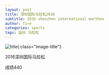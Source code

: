 ```yaml
---
layout: post
title: 深圳国际马拉松2016
subtitle: 2016 shenzhen international marthon
author: fire
categories: sports 
tags: 运动 马拉松
---
```


![title](https://image.sideproject.cn/titlex/titlex_007.jpg){:class="image-title"}

2016深圳国际马拉松

成绩440

